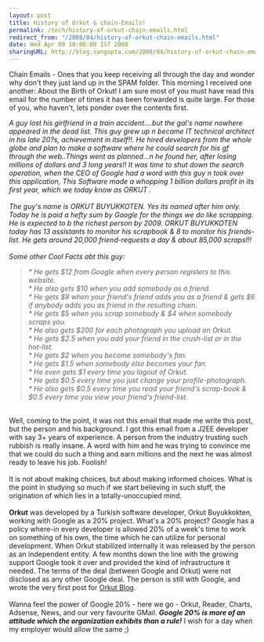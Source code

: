 ```yaml
---
layout: post
title: History of Orkut & chain-Emails!
permalink: /tech/history-of-orkut-chain-emails.html
redirect_from: "/2008/04/history-of-orkut-chain-emails.html"
date: Wed Apr 09 10:00:00 IST 2008
sharingURL: http://blog.sangupta.com/2008/04/history-of-orkut-chain-emails.html
---
```


Chain Emails - Ones that you keep receiving all through the day and wonder why don't they 
just land up in the SPAM folder. This morning I received one another: About the Birth of 
Orkut! I am sure most of you must have read this email for the number of times it has been 
forwarded is quite large. For those of you, who haven't, lets ponder over the contents first.

<!-- break here -->

<span style="font-style: italic;">A guy lost his girlfriend in a train accident....but the gal's name nowhere appeared in the dead list. This guy grew up n became IT technical architect in his late 20?s, achievement in itself!!. He hired developers from the whole globe and plan to make a software where he could search for his gf through the web..Things went as planned...n he found her, after losing millions of dollars and 3 long years!! It was time to shut down the search operation, when the CEO of Google had a word with this guy n took over this application, This Software made a whopping 1 billion dollars profit in its first year, which we today know as ORKUT .</span>
<br>
<br>
<span style="font-style: italic;">The guy's name is ORKUT BUYUKKOTEN. Yes its named after him only. Today he is paid a hefty sum by Google for the things we do like scrapping. He is expected to b the richest person by 2009. ORKUT BUYUKKOTEN today has 13 assistants to monitor his scrapbook &amp; 8 to monitor his friends-list. He gets around 20,000 friend-requests a day &amp; about 85,000 scraps!!! </span>
<br>
<br>
<span style="font-style: italic;">Some other Cool Facts abt this guy: </span>
<br>
<blockquote>
    <span style="font-style: italic;">* He gets $12 from Google when every person registers to this website.</span>
    <br>
    <span style="font-style: italic;">* He also gets $10 when you add somebody as a friend.</span>
    <br>
    <span style="font-style: italic;">* He gets $8 when your friend's friend adds you as a friend &amp; gets $6 if anybody adds you as friend in the resulting chain.</span>
    <br>
    <span style="font-style: italic;">* He gets $5 when you scrap somebody &amp; $4 when somebody scraps you.</span>
    <br>
    <span style="font-style: italic;">* He also gets $200 for each photograph you upload on Orkut.</span>
    <br>
    <span style="font-style: italic;">* He gets $2.5 when you add your friend in the crush-list or in the hot-list.</span>
    <br>
    <span style="font-style: italic;">* He gets $2 when you become somebody's fan.</span>
    <br>
    <span style="font-style: italic;">* He gets $1.5 when somebody else becomes your fan.</span>
    <br>
    <span style="font-style: italic;">* He even gets $1 every time you logout of Orkut.</span>
    <br>
    <span style="font-style: italic;">* He gets $0.5 every time you just change your profile-photograph.</span>
    <br>
    <span style="font-style: italic;">* He also gets $0.5 every time you read your friend's scrap-book &amp; $0.5 every time you view your friend's friend-list.</span>
</blockquote>
<br>Well, coming to the point, it was not this email that made me write this post, but the person and his background. I got this email from a J2EE developer with say 3+ years of experience. A person from the industry trusting such rubbish is really insane. A word with him and he was trying to convince me that we could do such a thing and earn millions and the next he was almost ready to leave his job. Foolish!
<br>
<br>It is not about making choices, but about making informed choices. What is the point in studying so much if we start believing in such stuff, the origination of which lies in a totally-unoccupied mind.
<br>
<br>
<span style="font-weight: bold;">Orkut</span> was developed by a Turkish software developer, Orkut Buyukkokten, working with Google as a 20% project. What's a 20% project? Google has a policy where-in every developer is allowed 20% of a week's time to work on something of his own, the time which he can utilize for personal development. When Orkut stabilized internally it was released by the person as an independent entity. A few months down the line with the growing support Google took it over and provided the kind of infrastructure it needed. The terms of the deal (between Google and Orkut) were not disclosed as any other Google deal. The person is still with Google, and wrote the very first post for 
<a href="http://feeds.feedburner.com/%7Er/OrkutBlog/%7E3/137363234/welcome.html">Orkut Blog</a>.
<br>
<br>Wanna feel the power of Google 20% - here we go - Orkut, Reader, Charts, Adsense, News, and our very favourite GMail. 
<span style="font-weight:bold;"><span style="font-style:italic;">Google 20% is more of an attitude which the organization exhibits than a rule!</span></span> I wish for a day when my employer would allow the same ;)
